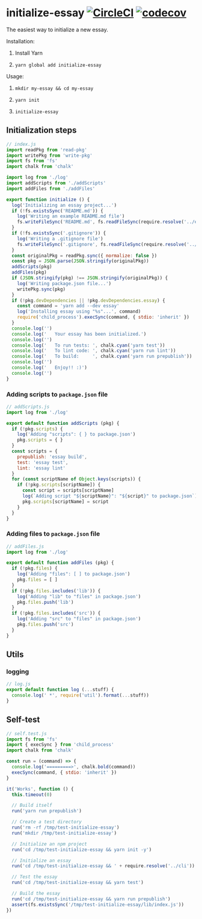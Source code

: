 
# initialize-essay [![CircleCI](https://circleci.com/gh/dtinth/initialize-essay/tree/master.svg?style=svg)](https://circleci.com/gh/dtinth/initialize-essay/tree/master) [![codecov](https://codecov.io/gh/dtinth/initialize-essay/branch/master/graph/badge.svg)](https://codecov.io/gh/dtinth/initialize-essay)

The easiest way to initialize a new essay.

Installation:

1. Install Yarn

2. `yarn global add initialize-essay`

Usage:

1. `mkdir my-essay && cd my-essay`

2. `yarn init`

3. `initialize-essay`


## Initialization steps

```js
// index.js
import readPkg from 'read-pkg'
import writePkg from 'write-pkg'
import fs from 'fs'
import chalk from 'chalk'

import log from './log'
import addScripts from './addScripts'
import addFiles from './addFiles'

export function initialize () {
  log('Initializing an essay project...')
  if (!fs.existsSync('README.md')) {
    log('Writing an example README.md file')
    fs.writeFileSync('README.md', fs.readFileSync(require.resolve('../example.md')))
  }
  if (!fs.existsSync('.gitignore')) {
    log('Writing a .gitignore file')
    fs.writeFileSync('.gitignore', fs.readFileSync(require.resolve('../.gitignore')))
  }
  const originalPkg = readPkg.sync({ normalize: false })
  const pkg = JSON.parse(JSON.stringify(originalPkg))
  addScripts(pkg)
  addFiles(pkg)
  if (JSON.stringify(pkg) !== JSON.stringify(originalPkg)) {
    log('Writing package.json file...')
    writePkg.sync(pkg)
  }
  if (!pkg.devDependencies || !pkg.devDependencies.essay) {
    const command = 'yarn add --dev essay'
    log('Installing essay using "%s"...', command)
    require('child_process').execSync(command, { stdio: 'inherit' })
  }
  console.log('')
  console.log('   Your essay has been initialized.')
  console.log('')
  console.log('   To run tests: ', chalk.cyan('yarn test'))
  console.log('   To lint code: ', chalk.cyan('yarn run lint'))
  console.log('   To build:     ', chalk.cyan('yarn run prepublish'))
  console.log('')
  console.log('   Enjoy!! :)')
  console.log('')
}
```

### Adding scripts to `package.json` file

```js
// addScripts.js
import log from './log'

export default function addScripts (pkg) {
  if (!pkg.scripts) {
    log('Adding "scripts": { } to package.json')
    pkg.scripts = { }
  }
  const scripts = {
    prepublish: 'essay build',
    test: 'essay test',
    lint: 'essay lint'
  }
  for (const scriptName of Object.keys(scripts)) {
    if (!pkg.scripts[scriptName]) {
      const script = scripts[scriptName]
      log(`Adding script "${scriptName}": "${script}" to package.json`)
      pkg.scripts[scriptName] = script
    }
  }
}
```

### Adding files to `package.json` file

```js
// addFiles.js
import log from './log'

export default function addFiles (pkg) {
  if (!pkg.files) {
    log('Adding "files": [ ] to package.json')
    pkg.files = [ ]
  }
  if (!pkg.files.includes('lib')) {
    log('Adding "lib" to "files" in package.json')
    pkg.files.push('lib')
  }
  if (!pkg.files.includes('src')) {
    log('Adding "src" to "files" in package.json')
    pkg.files.push('src')
  }
}
```

## Utils

### logging

```js
// log.js
export default function log (...stuff) {
  console.log(' *', require('util').format(...stuff))
}
```

## Self-test

```js
// self.test.js
import fs from 'fs'
import { execSync } from 'child_process'
import chalk from 'chalk'

const run = (command) => {
  console.log('=========>', chalk.bold(command))
  execSync(command, { stdio: 'inherit' })
}

it('Works', function () {
  this.timeout(0)

  // Build itself
  run('yarn run prepublish')

  // Create a test directory
  run('rm -rf /tmp/test-initialize-essay')
  run('mkdir /tmp/test-initialize-essay')

  // Initialize an npm project
  run('cd /tmp/test-initialize-essay && yarn init -y')

  // Initialize an essay
  run('cd /tmp/test-initialize-essay && ' + require.resolve('../cli'))

  // Test the essay
  run('cd /tmp/test-initialize-essay && yarn test')

  // Build the essay
  run('cd /tmp/test-initialize-essay && yarn run prepublish')
  assert(fs.existsSync('/tmp/test-initialize-essay/lib/index.js'))
})
```
